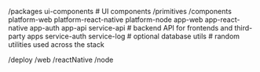 
/packages
  ui-components # UI components
    /primitives
    /components
  platform-web
  platform-react-native
  platform-node
  app-web
  app-react-native
  app-auth
  app-api
  service-api # backend API for frontends and third-party apps
  service-auth
  service-log # optional
  database
  utils # random utilities used across the stack



/deploy
  /web
  /reactNative
  /node
